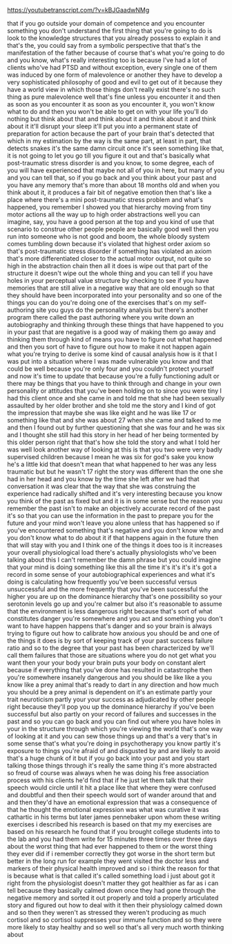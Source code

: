 https://youtubetranscript.com/?v=kBJGaadwNMg

 that if you go outside your domain of competence and you encounter something you don't understand the first thing that you're going to do is look to the knowledge structures that you already possess to explain it and that's the, you could say from a symbolic perspective that that's the manifestation of the father because of course that's what you're going to do and you know, what's really interesting too is because I've had a lot of clients who've had PTSD and without exception, every single one of them was induced by one form of malevolence or another they have to develop a very sophisticated philosophy of good and evil to get out of it because they have a world view in which those things don't really exist there's no such thing as pure malevolence well that's fine unless you encounter it and then as soon as you encounter it as soon as you encounter it, you won't know what to do and then you won't be able to get on with your life you'll do nothing but think about that and think about it and think about it and think about it it'll disrupt your sleep it'll put you into a permanent state of preparation for action because the part of your brain that's detected that which in my estimation by the way is the same part, at least in part, that detects snakes it's the same damn circuit once it's seen something like that, it is not going to let you go till you figure it out and that's basically what post-traumatic stress disorder is and you know, to some degree, each of you will have experienced that maybe not all of you in here, but many of you and you can tell that, so if you go back and you think about your past and you have any memory that's more than about 18 months old and when you think about it, it produces a fair bit of negative emotion then that's like a place where there's a mini post-traumatic stress problem and what's happened, you remember I showed you that hierarchy moving from tiny motor actions all the way up to high order abstractions well you can imagine, say, you have a good person at the top and you kind of use that scenario to construe other people people are basically good well then you run into someone who is not good and boom, the whole bloody system comes tumbling down because it's violated that highest order axiom so that's post-traumatic stress disorder if something has violated an axiom that's more differentiated closer to the actual motor output, not quite so high in the abstraction chain then all it does is wipe out that part of the structure it doesn't wipe out the whole thing and you can tell if you have holes in your perceptual value structure by checking to see if you have memories that are still alive in a negative way that are old enough so that they should have been incorporated into your personality and so one of the things you can do you're doing one of the exercises that's on my self-authoring site you guys do the personality analysis but there's another program there called the past authoring where you write down an autobiography and thinking through these things that have happened to you in your past that are negative is a good way of making them go away and thinking them through kind of means you have to figure out what happened and then you sort of have to figure out how to make it not happen again what you're trying to derive is some kind of causal analysis how is it that I was put into a situation where I was made vulnerable you know and that could be well because you're only four and you couldn't protect yourself and now it's time to update that because you're a fully functioning adult or there may be things that you have to think through and change in your own personality or attitudes that you've been holding on to since you were tiny I had this client once and she came in and told me that she had been sexually assaulted by her older brother and she told me the story and I kind of got the impression that maybe she was like eight and he was like 17 or something like that and she was about 27 when she came and talked to me and then I found out by further questioning that she was four and he was six and I thought she still had this story in her head of her being tormented by this older person right that that's how she told the story and what I told her was well look another way of looking at this is that you two were very badly supervised children because I mean he was six for god's sake you know he's a little kid that doesn't mean that what happened to her was any less traumatic but but he wasn't 17 right the story was different than the one she had in her head and you know by the time she left after we had that conversation it was clear that the way that she was construing the experience had radically shifted and it's very interesting because you know you think of the past as fixed but and it is in some sense but the reason you remember the past isn't to make an objectively accurate record of the past it's so that you can use the information in the past to prepare you for the future and your mind won't leave you alone unless that has happened so if you've encountered something that's negative and you don't know why and you don't know what to do about it if that happens again in the future then that will stay with you and I think one of the things it does too is it increases your overall physiological load there's actually physiologists who've been talking about this I can't remember the damn phrase but you could imagine that your mind is doing something like this all the time it's it's it's it's got a record in some sense of your autobiographical experiences and what it's doing is calculating how frequently you've been successful versus unsuccessful and the more frequently that you've been successful the higher you are up on the dominance hierarchy that's one possibility so your serotonin levels go up and you're calmer but also it's reasonable to assume that the environment is less dangerous right because that's sort of what constitutes danger you're somewhere and you act and something you don't want to have happen happens that's danger and so your brain is always trying to figure out how to calibrate how anxious you should be and one of the things it does is by sort of keeping track of your past success failure ratio and so to the degree that your past has been characterized by we'll call them failures that those are situations where you do not get what you want then your your body your brain puts your body on constant alert because if everything that you've done has resulted in catastrophe then you're somewhere insanely dangerous and you should be like like a you know like a prey animal that's ready to dart in any direction and how much you should be a prey animal is dependent on it's an estimate partly your trait neuroticism partly your your success as adjudicated by other people right because they'll pop you up the dominance hierarchy if you've been successful but also partly on your record of failures and successes in the past and so you can go back and you can find out where you have holes in your in the structure through which you're viewing the world that's one way of looking at it and you can sew those things up and that's a very that's in some sense that's what you're doing in psychotherapy you know partly it's exposure to things you're afraid of and disgusted by and are likely to avoid that's a huge chunk of it but if you go back into your past and you start talking those things through it's really the same thing it's more abstracted so freud of course was always when he was doing his free association process with his clients he'd find that if he just let them talk that their speech would circle until it hit a place like that where they were confused and doubtful and then their speech would sort of wander around that and and then they'd have an emotional expression that was a consequence of that he thought the emotional expression was what was curative it was cathartic in his terms but later james pennebaker upon whom these writing exercises i described his research is based on that my my exercises are based on his research he found that if you brought college students into to the lab and you had them write for 15 minutes three times over three days about the worst thing that had ever happened to them or the worst thing they ever did if i remember correctly they got worse in the short term but better in the long run for example they went visited the doctor less and markers of their physical health improved and so i think the reason for that is because what is that called it's called something load i just about got it right from the physiologist doesn't matter they got healthier as far as i can tell because they basically calmed down once they had gone through the negative memory and sorted it out properly and told a properly articulated story and figured out how to deal with it then their physiology calmed down and so then they weren't as stressed they weren't producing as much cortisol and so cortisol suppresses your immune function and so they were more likely to stay healthy and so well so that's all very much worth thinking about